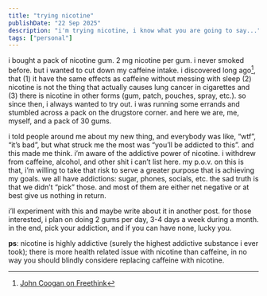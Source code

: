 ```yaml
---
title: "trying nicotine"
publishDate: "22 Sep 2025"
description: "i'm trying nicotine, i know what you are going to say..."
tags: ["personal"]
---
```


i bought a pack of nicotine gum. 2 mg nicotine per gum. i never smoked before. but i wanted to cut down my caffeine intake. i discovered long ago[^1], that (1) it have the same effects as caffeine without messing with sleep (2) nicotine is not the thing that actually causes lung cancer in cigarettes and (3) there is nicotine in other forms (gum, patch, pouches, spray, etc.). so since then, i always wanted to try out. i was running some errands and stumbled across a pack on the drugstore corner. and here we are, me, myself, and a pack of 30 gums.

i told people around me about my new thing, and everybody was like, “wtf”, “it’s bad”, but what struck me the most was “you’ll be addicted to this”. and this made me think. i’m aware of the addictive power of nicotine. i withdrew from caffeine, alcohol, and other shit i can’t list here. my p.o.v. on this is that, i’m willing to take that risk to serve a greater purpose that is achieving my goals. we all have addictions: sugar, phones, socials, etc. the sad truth is that we didn’t “pick” those. and most of them are either net negative or at best give us nothing in return.

i’ll experiment with this and maybe write about it in another post. for those interested, i plan on doing 2 gums per day, 3-4 days a week during a month. in the end, pick your addiction, and if you can have none, lucky you.

**ps**: nicotine is highly addictive (surely the highest addictive substance i ever took); there is more health related issue with nicotine than caffeine, in no way you should blindly considere replacing caffeine with nicotine.

[^1]: [John Coogan on Freethink](https://www.youtube.com/watch?v=6EHE-hHg49k)
